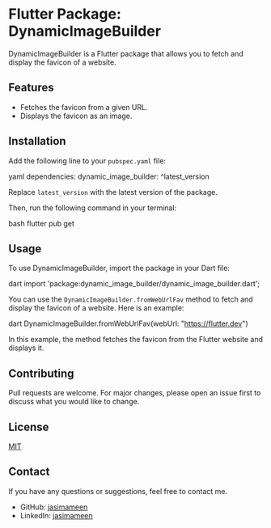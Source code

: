 # Flutter Package: DynamicImageBuilder

DynamicImageBuilder is a Flutter package that allows you to fetch and display the favicon of a website.

## Features

- Fetches the favicon from a given URL.
- Displays the favicon as an image.

## Installation

Add the following line to your `pubspec.yaml` file:

yaml dependencies: dynamic_image_builder: ^latest_version

Replace `latest_version` with the latest version of the package.

Then, run the following command in your terminal:

bash flutter pub get


## Usage

To use DynamicImageBuilder, import the package in your Dart file:

dart import 'package:dynamic_image_builder/dynamic_image_builder.dart';


You can use the `DynamicImageBuilder.fromWebUrlFav` method to fetch and display the favicon of a website. Here is an example:

dart DynamicImageBuilder.fromWebUrlFav(webUrl: "https://flutter.dev")


In this example, the method fetches the favicon from the Flutter website and displays it.

## Contributing

Pull requests are welcome. For major changes, please open an issue first to discuss what you would like to change.

## License

[MIT](https://choosealicense.com/licenses/mit/)

## Contact

If you have any questions or suggestions, feel free to contact me.

- GitHub: [jasimameen](https://github.com/jasimameen)
- LinkedIn: [jasimameen](https://linkedin.com/in/jasimameen)